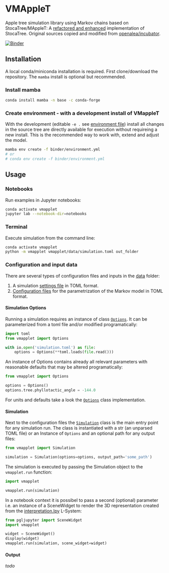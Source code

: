 # VMAppleT

Apple tree simulation library using Markov chains based on StocaTree/MAppleT:
A [refactored and enhanced](./CHANGES.md) implementation of StocaTree. Original sources copied and modified from [openalea/incubator](https://github.com/openalea-incubator/MAppleT).

[![Binder](https://mybinder.org/badge_logo.svg)](https://mybinder.org/v2/gh/jvail/vmapplet/master?urlpath=lab/tree/notebooks/simple_simulation.ipynb)


## Installation

A local conda/miniconda installation is required.
First clone/download the repository. The `mamba` install is optional but recommended.

### Install mamba

```sh
conda install mamba -n base -c conda-forge
```

### Create environment - with a development install of VMappleT

With the development (editable `-e .` see [environment file](binder/environment.yml)) install all changes in the source tree are directly available for execution
without requireing a new install. This is the recommended way to work with, extend and adjust the model.

```sh
mamba env create -f binder/environment.yml
# or
# conda env create -f binder/environment.yml
```

## Usage

### Notebooks

Run examples in Jupyter notebooks:

```sh
conda activate vmapplet
jupyter lab --notebook-dir=notebooks
```

### Terminal

Execute simulation from the command line:

```sh
conda activate vmapplet
python -m vmapplet vmapplet/data/simulation.toml out_folder
```

### Configuration and input data

There are several types of configuration files and inputs in the [data](./vmapplet/data) folder:

1. A simulation [settings file](./vmapplet/data/simulation.toml) in TOML format.
2. [Configuration files](./vmapplet/data/markov) for the parametrization of the Markov model in TOML format.

#### Simulation Options

Running a simulation requires an instance of class [`Options`](./vmapplet/options.py). It can be parameterized from a toml file and/or modified programatically:

```py
import toml
from vmapplet import Options

with io.open('simulation.toml') as file:
    options = Options(**toml.loads(file.read()))
```

An instance of Options contains already all relevant parameters with reasonable defaults that may be altered programatically:

```py
from vmapplet import Options

options = Options()
options.tree.phyllotactic_angle = -144.0
```

For units and defaults take a look the [`Options`](./vmapplet/options.py) class implementation.

#### Simulation

Next to the configuration files the [`Simulation`](./vmapplet/simulation.py) class is the main entry point for any
simulation run. The class is instantiated with a str (an unparsed TOML file) or an Instance of `Options` and an
optional path for any output files:

```py
from vmapplet import Simulation

simulation = Simulation(options=options, output_path='some_path')
```

The simulation is executed by passing the Simulation object to the `vmapplet.run` function:

```py
import vmapplet

vmapplet.run(simulation)
```

In a notebook context it is possibel to pass a second (optional) parameter i.e. an instance of a SceneWidget to render the 3D representation created from the [interpretation.lpy](./vmapplet/lpy/interpretation.lpy) L-System:


```py
from pgljupyter import SceneWidget
import vmapplet

widget = SceneWidget()
display(widget)
vmapplet.run(simulation, scene_widget=widget)
```

#### Output

_todo_